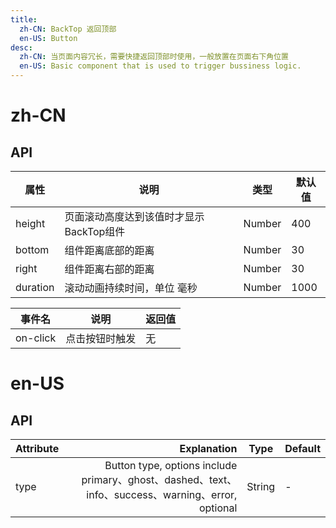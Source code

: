 ```yaml
---
title:
  zh-CN: BackTop 返回顶部
  en-US: Button
desc:
  zh-CN: 当页面内容冗长，需要快捷返回顶部时使用，一般放置在页面右下角位置
  en-US: Basic component that is used to trigger bussiness logic.
---
```



# zh-CN

## API

| 属性 |说明 |类型 |默认值 |
| --- |--- |--- |--- |
| height |页面滚动高度达到该值时才显示BackTop组件 |Number |400 |
| bottom |组件距离底部的距离 |Number |30 |
| right |组件距离右部的距离 |Number |30 |
| duration |滚动动画持续时间，单位 毫秒 |Number |1000 |



| 事件名 |说明 |返回值 |
| --- |--- |--- |
| on-click |点击按钮时触发 |无 |


# en-US

## API
| Attribute        | Explanation    |  Type  | Default|
| --------   | -----:   | ---- | ---- |
| type        | Button type, options include primary、ghost、dashed、text、info、success、warning、error, optional      |   String   | -|
